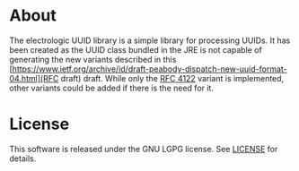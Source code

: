 # About

The electrologic UUID library is a simple library for processing UUIDs.
It has been created as the UUID class bundled in the JRE is not capable of generating the new variants described in this [https://www.ietf.org/archive/id/draft-peabody-dispatch-new-uuid-format-04.html](RFC draft) draft.
While only the [RFC 4122](https://www.rfc-editor.org/rfc/rfc4122) variant is implemented, other variants could be added if there is the need for it.

# License

This software is released under the GNU LGPG license.
See [LICENSE](LICENSE) for details.
